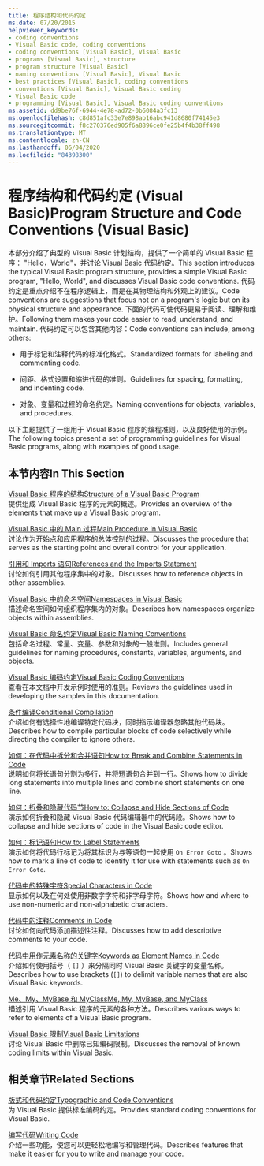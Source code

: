 ```yaml
---
title: 程序结构和代码约定
ms.date: 07/20/2015
helpviewer_keywords:
- coding conventions
- Visual Basic code, coding conventions
- coding conventions [Visual Basic], Visual Basic
- programs [Visual Basic], structure
- program structure [Visual Basic]
- naming conventions [Visual Basic], Visual Basic
- best practices [Visual Basic], coding conventions
- conventions [Visual Basic], Visual Basic coding
- Visual Basic code
- programming [Visual Basic], Visual Basic coding conventions
ms.assetid: dd9be76f-6944-4e78-ad72-0b6084a3fc13
ms.openlocfilehash: c8d851afc33e7e898ab16abc941d8680f74145e3
ms.sourcegitcommit: f8c270376ed905f6a8896ce0fe25b4f4b38ff498
ms.translationtype: MT
ms.contentlocale: zh-CN
ms.lasthandoff: 06/04/2020
ms.locfileid: "84398300"
---
```

# <a name="program-structure-and-code-conventions-visual-basic"></a><span data-ttu-id="8375f-102">程序结构和代码约定 (Visual Basic)</span><span class="sxs-lookup"><span data-stu-id="8375f-102">Program Structure and Code Conventions (Visual Basic)</span></span>
<span data-ttu-id="8375f-103">本部分介绍了典型的 Visual Basic 计划结构，提供了一个简单的 Visual Basic 程序： "Hello，World"，并讨论 Visual Basic 代码约定。</span><span class="sxs-lookup"><span data-stu-id="8375f-103">This section introduces the typical Visual Basic program structure, provides a simple Visual Basic program, "Hello, World", and discusses Visual Basic code conventions.</span></span> <span data-ttu-id="8375f-104">代码约定是重点介绍不在程序逻辑上，而是在其物理结构和外观上的建议。</span><span class="sxs-lookup"><span data-stu-id="8375f-104">Code conventions are suggestions that focus not on a program's logic but on its physical structure and appearance.</span></span> <span data-ttu-id="8375f-105">下面的代码可使代码更易于阅读、理解和维护。</span><span class="sxs-lookup"><span data-stu-id="8375f-105">Following them makes your code easier to read, understand, and maintain.</span></span> <span data-ttu-id="8375f-106">代码约定可以包含其他内容：</span><span class="sxs-lookup"><span data-stu-id="8375f-106">Code conventions can include, among others:</span></span>  
  
- <span data-ttu-id="8375f-107">用于标记和注释代码的标准化格式。</span><span class="sxs-lookup"><span data-stu-id="8375f-107">Standardized formats for labeling and commenting code.</span></span>  
  
- <span data-ttu-id="8375f-108">间距、格式设置和缩进代码的准则。</span><span class="sxs-lookup"><span data-stu-id="8375f-108">Guidelines for spacing, formatting, and indenting code.</span></span>  
  
- <span data-ttu-id="8375f-109">对象、变量和过程的命名约定。</span><span class="sxs-lookup"><span data-stu-id="8375f-109">Naming conventions for objects, variables, and procedures.</span></span>  
  
 <span data-ttu-id="8375f-110">以下主题提供了一组用于 Visual Basic 程序的编程准则，以及良好使用的示例。</span><span class="sxs-lookup"><span data-stu-id="8375f-110">The following topics present a set of programming guidelines for Visual Basic programs, along with examples of good usage.</span></span>  
  
## <a name="in-this-section"></a><span data-ttu-id="8375f-111">本节内容</span><span class="sxs-lookup"><span data-stu-id="8375f-111">In This Section</span></span>  
 [<span data-ttu-id="8375f-112">Visual Basic 程序的结构</span><span class="sxs-lookup"><span data-stu-id="8375f-112">Structure of a Visual Basic Program</span></span>](structure-of-a-visual-basic-program.md)  
 <span data-ttu-id="8375f-113">提供组成 Visual Basic 程序的元素的概述。</span><span class="sxs-lookup"><span data-stu-id="8375f-113">Provides an overview of the elements that make up a Visual Basic program.</span></span>  
  
 [<span data-ttu-id="8375f-114">Visual Basic 中的 Main 过程</span><span class="sxs-lookup"><span data-stu-id="8375f-114">Main Procedure in Visual Basic</span></span>](main-procedure.md)  
 <span data-ttu-id="8375f-115">讨论作为开始点和应用程序的总体控制的过程。</span><span class="sxs-lookup"><span data-stu-id="8375f-115">Discusses the procedure that serves as the starting point and overall control for your application.</span></span>  
  
 [<span data-ttu-id="8375f-116">引用和 Imports 语句</span><span class="sxs-lookup"><span data-stu-id="8375f-116">References and the Imports Statement</span></span>](references-and-the-imports-statement.md)  
 <span data-ttu-id="8375f-117">讨论如何引用其他程序集中的对象。</span><span class="sxs-lookup"><span data-stu-id="8375f-117">Discusses how to reference objects in other assemblies.</span></span>  
  
 [<span data-ttu-id="8375f-118">Visual Basic 中的命名空间</span><span class="sxs-lookup"><span data-stu-id="8375f-118">Namespaces in Visual Basic</span></span>](namespaces.md)  
 <span data-ttu-id="8375f-119">描述命名空间如何组织程序集内的对象。</span><span class="sxs-lookup"><span data-stu-id="8375f-119">Describes how namespaces organize objects within assemblies.</span></span>  
  
 [<span data-ttu-id="8375f-120">Visual Basic 命名约定</span><span class="sxs-lookup"><span data-stu-id="8375f-120">Visual Basic Naming Conventions</span></span>](naming-conventions.md)  
 <span data-ttu-id="8375f-121">包括命名过程、常量、变量、参数和对象的一般准则。</span><span class="sxs-lookup"><span data-stu-id="8375f-121">Includes general guidelines for naming procedures, constants, variables, arguments, and objects.</span></span>  
  
 [<span data-ttu-id="8375f-122">Visual Basic 编码约定</span><span class="sxs-lookup"><span data-stu-id="8375f-122">Visual Basic Coding Conventions</span></span>](coding-conventions.md)  
 <span data-ttu-id="8375f-123">查看在本文档中开发示例时使用的准则。</span><span class="sxs-lookup"><span data-stu-id="8375f-123">Reviews the guidelines used in developing the samples in this documentation.</span></span>  
  
 [<span data-ttu-id="8375f-124">条件编译</span><span class="sxs-lookup"><span data-stu-id="8375f-124">Conditional Compilation</span></span>](conditional-compilation.md)  
 <span data-ttu-id="8375f-125">介绍如何有选择性地编译特定代码块，同时指示编译器忽略其他代码块。</span><span class="sxs-lookup"><span data-stu-id="8375f-125">Describes how to compile particular blocks of code selectively while directing the compiler to ignore others.</span></span>  
  
 [<span data-ttu-id="8375f-126">如何：在代码中拆分和合并语句</span><span class="sxs-lookup"><span data-stu-id="8375f-126">How to: Break and Combine Statements in Code</span></span>](how-to-break-and-combine-statements-in-code.md)  
 <span data-ttu-id="8375f-127">说明如何将长语句分割为多行，并将短语句合并到一行。</span><span class="sxs-lookup"><span data-stu-id="8375f-127">Shows how to divide long statements into multiple lines and combine short statements on one line.</span></span>  
  
 [<span data-ttu-id="8375f-128">如何：折叠和隐藏代码节</span><span class="sxs-lookup"><span data-stu-id="8375f-128">How to: Collapse and Hide Sections of Code</span></span>](how-to-collapse-and-hide-sections-of-code.md)  
 <span data-ttu-id="8375f-129">演示如何折叠和隐藏 Visual Basic 代码编辑器中的代码段。</span><span class="sxs-lookup"><span data-stu-id="8375f-129">Shows how to collapse and hide sections of code in the Visual Basic code editor.</span></span>  
  
 [<span data-ttu-id="8375f-130">如何：标记语句</span><span class="sxs-lookup"><span data-stu-id="8375f-130">How to: Label Statements</span></span>](how-to-label-statements.md)  
 <span data-ttu-id="8375f-131">演示如何将代码行标记为将其标识为与等语句一起使用 `On Error Goto` 。</span><span class="sxs-lookup"><span data-stu-id="8375f-131">Shows how to mark a line of code to identify it for use with statements such as `On Error Goto`.</span></span>  
  
 [<span data-ttu-id="8375f-132">代码中的特殊字符</span><span class="sxs-lookup"><span data-stu-id="8375f-132">Special Characters in Code</span></span>](special-characters-in-code.md)  
 <span data-ttu-id="8375f-133">显示如何以及在何处使用非数字字符和非字母字符。</span><span class="sxs-lookup"><span data-stu-id="8375f-133">Shows how and where to use non-numeric and non-alphabetic characters.</span></span>  
  
 [<span data-ttu-id="8375f-134">代码中的注释</span><span class="sxs-lookup"><span data-stu-id="8375f-134">Comments in Code</span></span>](comments-in-code.md)  
 <span data-ttu-id="8375f-135">讨论如何向代码添加描述性注释。</span><span class="sxs-lookup"><span data-stu-id="8375f-135">Discusses how to add descriptive comments to your code.</span></span>  
  
 [<span data-ttu-id="8375f-136">代码中用作元素名称的关键字</span><span class="sxs-lookup"><span data-stu-id="8375f-136">Keywords as Element Names in Code</span></span>](keywords-as-element-names-in-code.md)  
 <span data-ttu-id="8375f-137">介绍如何使用括号（ `[]` ）来分隔同时 Visual Basic 关键字的变量名称。</span><span class="sxs-lookup"><span data-stu-id="8375f-137">Describes how to use brackets (`[]`) to delimit variable names that are also Visual Basic keywords.</span></span>  
  
 [<span data-ttu-id="8375f-138">Me、My、MyBase 和 MyClass</span><span class="sxs-lookup"><span data-stu-id="8375f-138">Me, My, MyBase, and MyClass</span></span>](me-my-mybase-and-myclass.md)  
 <span data-ttu-id="8375f-139">描述引用 Visual Basic 程序的元素的各种方法。</span><span class="sxs-lookup"><span data-stu-id="8375f-139">Describes various ways to refer to elements of a Visual Basic program.</span></span>  
  
 [<span data-ttu-id="8375f-140">Visual Basic 限制</span><span class="sxs-lookup"><span data-stu-id="8375f-140">Visual Basic Limitations</span></span>](limitations.md)  
 <span data-ttu-id="8375f-141">讨论 Visual Basic 中删除已知编码限制。</span><span class="sxs-lookup"><span data-stu-id="8375f-141">Discusses the removal of known coding limits within Visual Basic.</span></span>  
  
## <a name="related-sections"></a><span data-ttu-id="8375f-142">相关章节</span><span class="sxs-lookup"><span data-stu-id="8375f-142">Related Sections</span></span>  
 [<span data-ttu-id="8375f-143">版式和代码约定</span><span class="sxs-lookup"><span data-stu-id="8375f-143">Typographic and Code Conventions</span></span>](../../language-reference/typographic-and-code-conventions.md)  
 <span data-ttu-id="8375f-144">为 Visual Basic 提供标准编码约定。</span><span class="sxs-lookup"><span data-stu-id="8375f-144">Provides standard coding conventions for Visual Basic.</span></span>  
  
 [<span data-ttu-id="8375f-145">编写代码</span><span class="sxs-lookup"><span data-stu-id="8375f-145">Writing Code</span></span>](/visualstudio/ide/writing-code-in-the-code-and-text-editor)  
 <span data-ttu-id="8375f-146">介绍一些功能，使您可以更轻松地编写和管理代码。</span><span class="sxs-lookup"><span data-stu-id="8375f-146">Describes features that make it easier for you to write and manage your code.</span></span>
